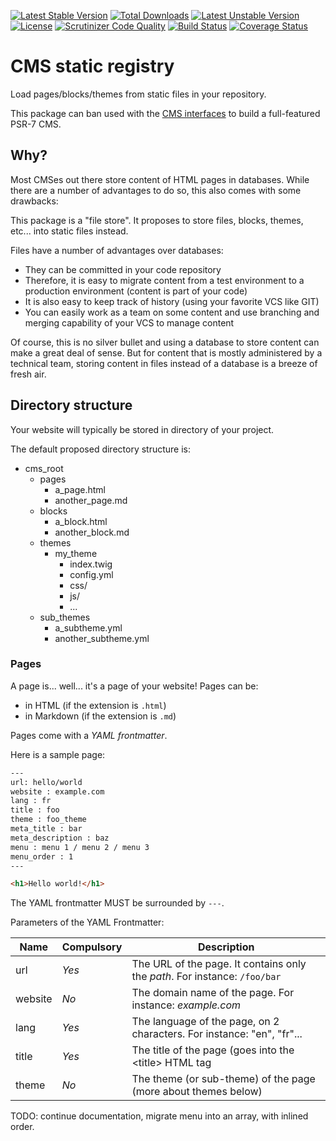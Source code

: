 [![Latest Stable Version](https://poser.pugx.org/thecodingmachine/cms-static-registry/v/stable)](https://packagist.org/packages/thecodingmachine/cms-static-registry)
[![Total Downloads](https://poser.pugx.org/thecodingmachine/cms-static-registry/downloads)](https://packagist.org/packages/thecodingmachine/cms-static-registry)
[![Latest Unstable Version](https://poser.pugx.org/thecodingmachine/cms-static-registry/v/unstable)](https://packagist.org/packages/thecodingmachine/cms-static-registry)
[![License](https://poser.pugx.org/thecodingmachine/cms-static-registry/license)](https://packagist.org/packages/thecodingmachine/cms-static-registry)
[![Scrutinizer Code Quality](https://scrutinizer-ci.com/g/thecodingmachine/cms-static-registry/badges/quality-score.png?b=master)](https://scrutinizer-ci.com/g/thecodingmachine/cms-static-registry/?branch=master)
[![Build Status](https://travis-ci.org/thecodingmachine/cms-static-registry.svg?branch=master)](https://travis-ci.org/thecodingmachine/cms-static-registry)
[![Coverage Status](https://coveralls.io/repos/thecodingmachine/cms-static-registry/badge.svg?branch=master&service=github)](https://coveralls.io/github/thecodingmachine/cms-static-registry?branch=master)


CMS static registry
===================

Load pages/blocks/themes from static files in your repository.

This package can ban used with the [CMS interfaces](https://github.com/thecodingmachine/cms-interfaces) to build a full-featured PSR-7 CMS.

Why?
----

Most CMSes out there store content of HTML pages in databases. While there are a number of advantages to do so, this also comes with some drawbacks:

This package is a "file store". It proposes to store files, blocks, themes, etc... into static files instead.

Files have a number of advantages over databases:

- They can be committed in your code repository
- Therefore, it is easy to migrate content from a test environment to a production environment (content is part of your code)
- It is also easy to keep track of history (using your favorite VCS like GIT)
- You can easily work as a team on some content and use branching and merging capability of your VCS to manage content

Of course, this is no silver bullet and using a database to store content can make a great deal of sense.
But for content that is mostly administered by a technical team, storing content in files instead of a database is a breeze of fresh air.


Directory structure
-------------------

Your website will typically be stored in directory of your project.

The default proposed directory structure is:

- cms_root
    - pages
        - a_page.html
        - another_page.md
    - blocks
        - a_block.html
        - another_block.md
    - themes
        - my_theme
            - index.twig
            - config.yml
            - css/
            - js/
            - ...
    - sub_themes
        - a_subtheme.yml
        - another_subtheme.yml
        

### Pages

A page is... well... it's a page of your website!
Pages can be:

- in HTML (if the extension is `.html`)
- in Markdown (if the extension is `.md`)

Pages come with a *YAML frontmatter*.

Here is a sample page:

```html
---
url: hello/world
website : example.com
lang : fr
title : foo
theme : foo_theme
meta_title : bar
meta_description : baz
menu : menu 1 / menu 2 / menu 3
menu_order : 1
---

<h1>Hello world!</h1>
```

The YAML frontmatter MUST be surrounded by `---`.

Parameters of the YAML Frontmatter:

Name      | Compulsory | Description
----------|------------|------------------------
url       | *Yes*      | The URL of the page. It contains only the *path*. For instance: `/foo/bar` 
website   | *No*       | The domain name of the page. For instance: *example.com*
lang      | *Yes*      | The language of the page, on 2 characters. For instance: "en", "fr"...
title     | *Yes*      | The title of the page (goes into the &lt;title> HTML tag
theme     | *No*       | The theme (or sub-theme) of the page (more about themes below)

TODO: continue documentation, migrate menu into an array, with inlined order. 
